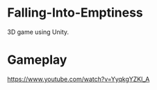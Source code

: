 # Falling-Into-Emptiness
3D game using Unity.

# Gameplay 
https://www.youtube.com/watch?v=YyqkgYZKl_A
